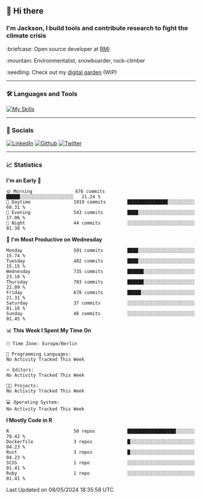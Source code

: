 ## :wave: Hi there
### I'm Jackson, I build tools and contribute research to fight the climate crisis
<p> :briefcase: Open source developer at <a href="https://rmi.org/" alt="RMI">RMI</a></p>
<p> :mountain: Environmentalist, snowboarder, rock-climber</p>
<p> :seedling: Check out my <a href="https://jdhoffa.github.io/" alt="digital garden">digital garden</a> (WIP) </p>

---

### :hammer_and_wrench: Languages and Tools

[![My Skills](https://skillicons.dev/icons?i=r,python,rust,js,html,css,postgresql,neovim,azure,docker,git&perline=6&theme=dark)](https://skillicons.dev)

---

### :iphone: Socials

[![LinkedIn](https://skillicons.dev/icons?i=linkedin&theme=dark)](https://www.linkedin.com/in/jackson-hoffart/) 
[![Github](https://skillicons.dev/icons?i=github&theme=dark)](https://github.com/jdhoffa) 
[![Twitter](https://skillicons.dev/icons?i=twitter&theme=dark)](https://twitter.com/jdhoffart) 

---

### :chart_with_upwards_trend: Statistics

 
<!--START_SECTION:waka-->
**I'm an Early 🐤** 

```text
🌞 Morning                676 commits         █████░░░░░░░░░░░░░░░░░░░░   21.24 % 
🌆 Daytime                1919 commits        ███████████████░░░░░░░░░░   60.31 % 
🌃 Evening                543 commits         ████░░░░░░░░░░░░░░░░░░░░░   17.06 % 
🌙 Night                  44 commits          ░░░░░░░░░░░░░░░░░░░░░░░░░   01.38 % 
```
📅 **I'm Most Productive on Wednesday** 

```text
Monday                   501 commits         ████░░░░░░░░░░░░░░░░░░░░░   15.74 % 
Tuesday                  482 commits         ████░░░░░░░░░░░░░░░░░░░░░   15.15 % 
Wednesday                735 commits         ██████░░░░░░░░░░░░░░░░░░░   23.10 % 
Thursday                 703 commits         ██████░░░░░░░░░░░░░░░░░░░   22.09 % 
Friday                   678 commits         █████░░░░░░░░░░░░░░░░░░░░   21.31 % 
Saturday                 37 commits          ░░░░░░░░░░░░░░░░░░░░░░░░░   01.16 % 
Sunday                   46 commits          ░░░░░░░░░░░░░░░░░░░░░░░░░   01.45 % 
```


📊 **This Week I Spent My Time On** 

```text
🕑︎ Time Zone: Europe/Berlin

💬 Programming Languages: 
No Activity Tracked This Week

🔥 Editors: 
No Activity Tracked This Week

🐱‍💻 Projects: 
No Activity Tracked This Week

💻 Operating System: 
No Activity Tracked This Week
```

**I Mostly Code in R** 

```text
R                        50 repos            ██████████████████░░░░░░░   70.42 % 
Dockerfile               3 repos             █░░░░░░░░░░░░░░░░░░░░░░░░   04.23 % 
Rust                     3 repos             █░░░░░░░░░░░░░░░░░░░░░░░░   04.23 % 
SCSS                     1 repo              ░░░░░░░░░░░░░░░░░░░░░░░░░   01.41 % 
Ruby                     1 repo              ░░░░░░░░░░░░░░░░░░░░░░░░░   01.41 % 
```




 Last Updated on 08/05/2024 18:35:58 UTC
<!--END_SECTION:waka-->
